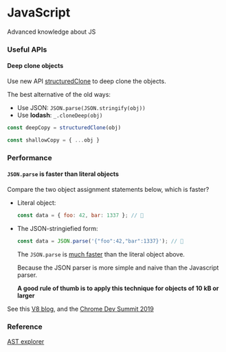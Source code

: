 # JavaScript

Advanced knowledge about JS


### Useful APIs

#### Deep clone objects

Use new API [structuredClone](https://developer.mozilla.org/en-US/docs/Web/API/structuredClone) to deep clone the objects.

The best alternative of the old ways:

- Use JSON: `JSON.parse(JSON.stringify(obj))` 
- Use **lodash**: `_.cloneDeep(obj)`

```js
const deepCopy = structuredClone(obj)

const shallowCopy = { ...obj }
```

### Performance

#### `JSON.parse` is faster than literal objects

Compare the two object assignment statements below, which is faster?

- Literal object:
  ```js
  const data = { foo: 42, bar: 1337 }; // 🐌
  ```
- The JSON-stringiefied form:
  ```js
  const data = JSON.parse('{"foo":42,"bar":1337}'); // 🚀
  ```
  The `JSON.parse` is [much faster](https://github.com/GoogleChromeLabs/json-parse-benchmark) than the literal object above. 
  
  Because the JSON parser is more simple and naive than the Javascript parser. 
  
  **A good rule of thumb is to apply this technique for objects of 10 kB or larger**

See this [V8 blog](https://v8.dev/blog/cost-of-javascript-2019#json), and the [Chrome Dev Summit 2019](https://youtu.be/ff4fgQxPaO0)

### Reference
[AST explorer](https://astexplorer.net/)
